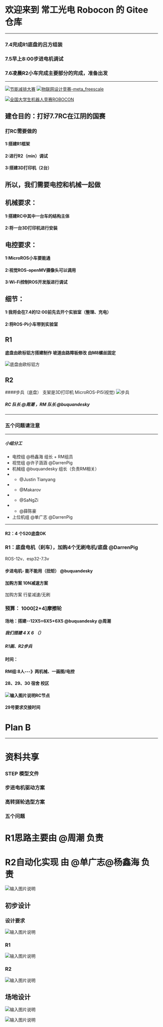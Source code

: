 # 欢迎来到 常工光电 Robocon 的 Gitee 仓库
---
### 7.4完成R1底盘的吕方组装
### 7.5早上8:00步进电机调试
### 7.6凌晨R2小车完成主要部分的完成，准备出发
---

[![节能减排大赛](https://img.shields.io/badge/节能减排大赛-仓库-blue)](https://gitee.com/darrenpig/new_energy_coder_club/tree/master/%E8%8A%82%E8%83%BD%E5%87%8F%E6%8E%92%E5%A4%A7%E8%B5%9B%EF%BC%88Nearlink%E5%B0%8F%E8%BD%A6%E8%AE%A1%E5%88%92%EF%BC%89)         [![物联网设计竞赛-meta_freescale](https://img.shields.io/badge/物联网设计竞赛-仓库-brightgreen)](https://gitee.com/darrenpig/new_energy_coder_club/tree/master/2024%E7%89%A9%E8%81%94%E7%BD%91%E8%AE%BE%E8%AE%A1%E7%AB%9E%E8%B5%9B%EF%BC%88Huawei%E6%95%B0%E9%80%9A%EF%BC%89)

[![全国大学生机器人竞赛ROBOCON](https://img.shields.io/badge/ROBOCON竞赛-全国大学生机器人竞赛-green)](https://gitee.com/darrenpig/new_energy_coder_club/tree/master/2024%E5%85%A8%E5%9B%BD%E6%9C%BA%E5%99%A8%E4%BA%BA%E7%AB%9E%E8%B5%9B_ROBOCON)
## 建仓目的：打好7.7RC在江阴的国赛

### 打RC需要做的
#### 1:搭建R1框架
#### 2:进行R2（min）调试
#### 3:搭建3D打印机（2台）

## 所以，我们需要电控和机械一起做

## 机械要求：
#### 1:搭建RC中其中一台车的结构主体
#### 2:将一台3D打印机进行安装

## 电控要求：
#### 1:MicroROS小车要能通
#### 2:视觉ROS-openMV摄像头可以调用
#### 3:Wi-Fi控制ROS开发版进行调试

## 细节：
#### 1:我将会在7.4的12:00前先去开个实验室（整理、充电）
#### 2:将ROS-Pi小车带到实验室

## R1
#### 底盘由欧标铝方搭建制作  坡道由路障板修改 由M8螺丝固定
![底盘由欧标铝方](image/R1%E7%9A%84%E5%BA%95%E7%9B%98%E7%BB%93%E6%9E%84%E5%90%95%E6%96%B9.jpg)

## R2
####步兵（底盘） 支架是3D打印机 MicroROS-PI5(视觉)
![步兵](image/R2%E5%BA%95%E7%9B%98.jpg)


##### RC 队长 @周潮 ，RM 队长 @buquandesky 
---
### 五个问题请注意
---

##### 小组分工
- 电控组  @杨鑫海 组长 + RM组员
- 视觉组  @许子涵涵  @DarrenPig 
- 机械组  @buquandesky 组长（负责RM相关）
- -  @Justin Tianyang 
- -  @Makarov 
- -  @SaNgZi 
- -  @薛陈豪 
- 上位机组  @单广志  @DarrenPig 

---
#### R2：4 个520底盘OK

### R1：底盘电机（刹车），加购4个无刷电机/底盘 @DarrenPig 

ROS-12v、esp32-7.3v

#### 步进电机- 能不能用（扭矩） @buquandesky 

#### 加购方案 10N减速方案

加购方案 行星减速/无刷

### 预算： 1000[2+4]摩擦轮

#### 场地：搭建--12X5=6X5+6X5 @buquandesky  @周潮 

##### 我们搭建 4 X 6 （）

##### R1画、R2步兵

#### 时间：

#### RM组:8人---》两机械、一画图/电控

#### 28、29、30 宿舍 校区

#### ![输入图片说明](../Image/Trees.png)RC节点

#### 29号要求交接时间



# Plan B




---
# 资料共享
### STEP 模型文件
### 步进电机驱动方案
### 高转搓轮选型方案
### 五个问题
# R1思路主要由 @周潮 负责

# R2自动化实现 由 @单广志\@杨鑫海 负责

![输入图片说明](image/R1%E3%80%81R2%20%E5%88%86%E5%B7%A5.png)


## 初步设计

### 设计要求
![输入图片说明](image/%E8%AE%BE%E8%AE%A1%E8%A6%81%E6%B1%82.png)




### R1
![输入图片说明](../Image/R%201.png)
### R2
![输入图片说明](../Image/R2%201.png)
## 场地设计
![输入图片说明](../Image/%E5%9C%BA%E5%9C%B0%E8%AE%BE%E8%AE%A1.png)

![输入图片说明](image/1336e4c055c90321cff842d5416707bc.png)

